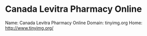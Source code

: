 
# Canada Levitra Pharmacy Online

Name: Canada Levitra Pharmacy Online
Domain: tinyimg.org
Home: http://www.tinyimg.org/
